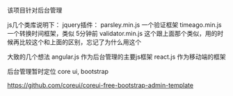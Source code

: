 该项目针对后台管理

js几个类库说明下：
jquery插件：
parsley.min.js  一个验证框架
timeago.min.js 一个转换时间框架，类似 5分钟前
validator.min.js 这个跟上面那个类似，用的时候再比较这个和上面的区别，忘记了为什么用这个


大致的几个想法
angular.js 作为后台管理的主要js框架
react.js 作为移动端的框架

后台管理暂时定位 core ui, bootstrap

https://github.com/coreui/coreui-free-bootstrap-admin-template